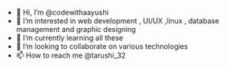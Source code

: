 - 👋 Hi, I’m @codewithaayushi
- 👀 I’m interested in web development , UI/UX ,linux , database management and graphic designing
- 🌱 I’m currently learning all these
- 💞️ I’m looking to collaborate on various technologies
- 📫 How to reach me @tarushi_32

<!---
codewithaayushi/codewithaayushi is a ✨ special ✨ repository because its `README.md` (this file) appears on your GitHub profile.
You can click the Preview link to take a look at your changes.
--->
